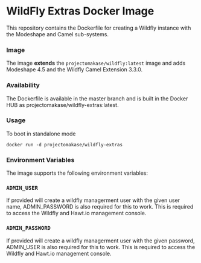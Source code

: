 # WildFly Extras Docker Image #

This repository contains the Dockerfile for creating a Wildfly instance with the Modeshape and Camel sub-systems.

### Image ###

The image **extends** the `projectomakase/wildfly:latest` image and adds Modeshape 4.5 and the Wildfly Camel Extension 3.3.0.

### Availability ###

The Dockerfile is available in the master branch and is built in the Docker HUB as projectomakase/wildfly-extras:latest.

### Usage ###

To boot in standalone mode

    docker run -d projectomakase/wildfly-extras

### Environment Variables ###

The image supports the following environment variables:

### `ADMIN_USER`

If provided will create a wildfly managerment user with the given user name, ADMIN_PASSWORD is also required for this to work. This is required to access the Wildfly and Hawt.io management console.

### `ADMIN_PASSWORD`

If provided will create a wildfly managerment user with the given password, ADMIN_USER is also required for this to work. This is required to access the Wildfly and Hawt.io management console.
